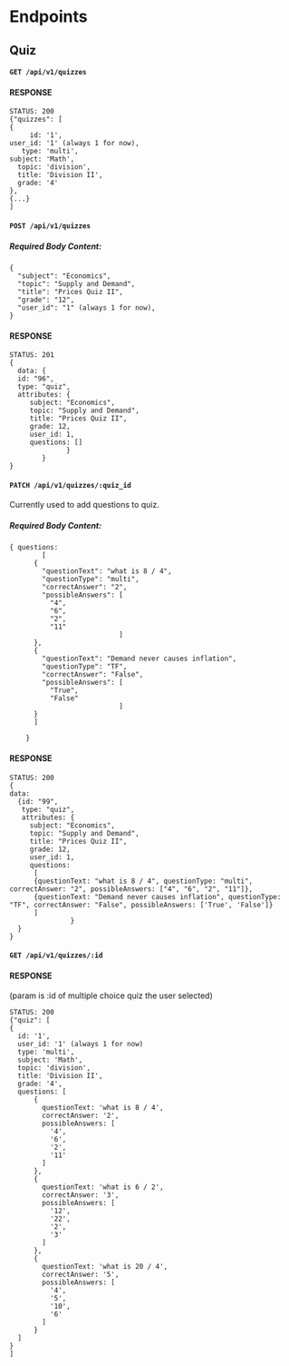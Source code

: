 # Endpoints

## Quiz

#### `GET /api/v1/quizzes`
#### RESPONSE

```
STATUS: 200
{"quizzes": [
{
     id: '1',
user_id: '1' (always 1 for now),
   type: 'multi',
subject: 'Math',
  topic: 'division',
  title: 'Division II',
  grade: '4'
}, 
{...}
]
```

#### `POST /api/v1/quizzes`
##### Required Body Content:

```
{
  "subject": "Economics",
  "topic": "Supply and Demand",
  "title": "Prices Quiz II",
  "grade": "12",
  "user_id": "1" (always 1 for now),
}
```

#### RESPONSE

```
STATUS: 201
{
  data: {
  id: "96",
  type: "quiz",
  attributes: {
     subject: "Economics",
     topic: "Supply and Demand",
     title: "Prices Quiz II",
     grade: 12,
     user_id: 1,
     questions: []
              }
        }
}
```

#### `PATCH /api/v1/quizzes/:quiz_id`

Currently used to add questions to quiz. 

##### Required Body Content:

```
{ questions: 
        [
      {
        "questionText": "what is 8 / 4",
        "questionType": "multi",
        "correctAnswer": "2",
        "possibleAnswers": [
          "4",
          "6",
          "2",
          "11"
                           ]
      },
      {
        "questionText": "Demand never causes inflation",
        "questionType": "TF",
        "correctAnswer": "False",
        "possibleAnswers": [
          "True",
          "False"
                           ]
      }
      ]
     
    }
```

#### RESPONSE

```
STATUS: 200
{
data: 
  {id: "99",
   type: "quiz",
   attributes: {
     subject: "Economics",
     topic: "Supply and Demand",
     title: "Prices Quiz II",
     grade: 12,
     user_id: 1,
     questions: 
      [
      {questionText: "what is 8 / 4", questionType: "multi", correctAnswer: "2", possibleAnswers: ["4", "6", "2", "11"]},
      {questionText: "Demand never causes inflation", questionType: "TF", correctAnswer: "False", possibleAnswers: ['True', 'False']}
      ]
               }
  }
}
```

#### `GET /api/v1/quizzes/:id`
#### RESPONSE
(param is :id of multiple choice quiz the user selected)
```
STATUS: 200
{"quiz": [
{
  id: '1',
  user_id: '1' (always 1 for now)
  type: 'multi',
  subject: 'Math',
  topic: 'division',
  title: 'Division II',
  grade: '4',
  questions: [
      {
        questionText: 'what is 8 / 4',
        correctAnswer: '2',
        possibleAnswers: [
          '4',
          '6',
          '2',
          '11'
        ]
      },
      {
        questionText: 'what is 6 / 2',
        correctAnswer: '3',
        possibleAnswers: [
          '12',
          '22',
          '2',
          '3'
        ]
      },
      {
        questionText: 'what is 20 / 4',
        correctAnswer: '5',
        possibleAnswers: [
          '4',
          '5',
          '10',
          '6'
        ]
      }
  ]
}
]
```
